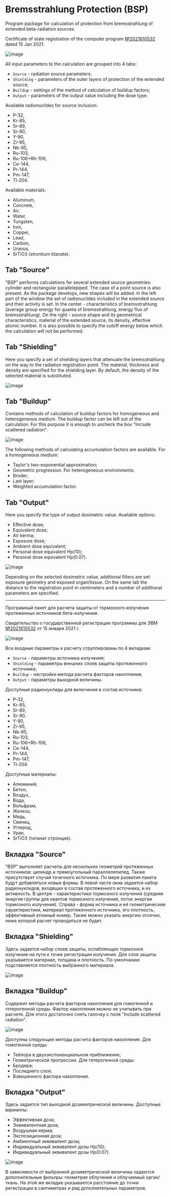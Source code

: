 # Bremsstrahlung Protection (BSP)

Program package for calculation of protection from bremsstrahlung of extended beta-radiation sources.

Certificate of state registration of the computer program [№2021610532](https://www.fips.ru/publication-web/publications/document?type=doc&tab=PrEVM&id=1C3B52C5-02FF-43D6-8298-BA362D1E6A74) dated 15 Jan 2021.

![image](https://github.com/VSZ2020/Bremsstrahlung_Protection/assets/62175152/ea82a2d1-ffc2-43d9-b5b0-6c568e4b8f87)

All input parameters to the calculation are grouped into 4 tabs:
- `Source` - radiation source parameters;
- `Shielding` - parameters of the outer layers of protection of the extended source;
- `Buildup` - settings of the method of calculation of buildup factors;
- `Output` - parameters of the output value including the dose type.

Available radionuclides for source inclusion:
- P-32,
- Kr-85,
- Sr-89,
- Sr-90,
- Y-90,
- Zr-95,
- Nb-95,
- Ru-103,
- Ru-106+Rh-106,
- Ce-144,
- Pr-144, 
- Pm-147,
- Tl-204.

Available materials:
- Aluminum,
- Concrete,
- Air,
- Water,
- Tungsten,
- Iron,
- Copper,
- Lead,
- Carbon,
- Uranus,
- SrTiO3 (strontium titanate).

## Tab "Source"
"BSP" performs calculations for several extended source geometries: cylinder and rectangular parallelepiped. The case of a point source is also present. As the package develops, new shapes will be added. In the left part of the window the set of radionuclides included in the extended source and their activity is set. In the center - characteristics of bremsstrahlung (average group energy for quanta of bremsstrahlung, energy flux of bremsstrahlung). On the right - source shape and its geometrical characteristics, material of the extended source, its density, effective atomic number. It is also possible to specify the cutoff energy below which the calculation will not be performed.


## Tab "Shielding"
Here you specify a set of shielding layers that attenuate the bremsstrahlung on the way to the radiation registration point. The material, thickness and density are specified for the shielding layer. By default, the density of the selected material is substituted.

![image](https://github.com/VSZ2020/Bremsstrahlung_Protection/assets/62175152/c37d5762-0839-4cd4-b13c-fdca16f81677)

## Tab "Buildup"
Contains methods of calculation of buildup factors for homogeneous and heterogeneous medium. The buildup factor can be left out of the calculation. For this purpose it is enough to uncheck the box "Include scattered radiation".

![image](https://github.com/VSZ2020/Bremsstrahlung_Protection/assets/62175152/b39178a2-a7d0-4f0b-85ba-f639fd6de4fa)

The following methods of calculating accumulation factors are available.
For a homogeneous medium:
- Taylor's two-exponential approximation;
- Geometric progression.
For heterogeneous environments:
- Broder;
- Last layer;
- Weighted accumulation factor.

## Tab "Output"
Here you specify the type of output dosimetric value. Available options:
- Effective dose;
- Equivalent dose;
- Air kerma;
- Exposure dose;
- Ambient dose equivalent;
- Personal dose equivalent Hp(10);
- Personal dose equivalent Hp(0.07).

![image](https://github.com/VSZ2020/Bremsstrahlung_Protection/assets/62175152/0ad1054b-0124-4f71-b811-a8b582ead28c)

Depending on the selected dosimetric value, additional filters are set: exposure geometry and exposed organ/tissue.
On the same tab the distance to the registration point in centimeters and a number of additional parameters are specified.

---

Програмный пакет для расчета защиты от тормозного излучения протяженных источников бета-излучения.

Свидетельство о государственной регистрации программы для ЭВМ [№2021610532](https://www.fips.ru/publication-web/publications/document?type=doc&tab=PrEVM&id=1C3B52C5-02FF-43D6-8298-BA362D1E6A74) от 15 января 2021 г.

![image](https://github.com/VSZ2020/Bremsstrahlung_Protection/assets/62175152/ea82a2d1-ffc2-43d9-b5b0-6c568e4b8f87)

Все входные параметры к расчету сгруппированы по 4 вкладкам:
- `Source` - параметры источника излучения;
- `Shielding` - параметры внешних слоев защиты протяженного источника;
- `Buildup` - настройки метода расчета факторов накопления;
- `Output` - параметры выходной величины.

Доступные радионуклиды для включения в состав источника: 
- P-32,
- Kr-85,
- Sr-89,
- Sr-90,
- Y-90,
- Zr-95,
- Nb-95,
- Ru-103,
- Ru-106+Rh-106,
- Ce-144,
- Pr-144, 
- Pm-147,
- Tl-204.

Доступные материалы:
- Алюминий,
- Бетон,
- Воздух,
- Вода,
- Вольфрам,
- Железо,
- Медь,
- Свинец,
- Углерод,
- Уран,
- SrTiO3 (титанат стронция).

## Вкладка "Source"
"BSP" выполняет расчеты для нескольких геометрий протяженных источников: цилиндр и прямоугольный параллелепипед. Также присутствует случай точечного источника. По мере развития пакета будут добавляться новые формы. В левой части окна задается набор радионуклидов, входящих в состав протяженного источника, и их активность. В центре - характеристики тормозного излучения (средняя энергия группы для квантов тормозного излучения, поток энергии тормозного излучения). Справа - форма источника и её геометрические характеристики, материал протяженного источника, его плотность, эффективный атомный номер. Также можно указать энергию отсечки, ниже которой расчет проводиться не будет.

## Вкладка "Shielding"
Здесь задается набор слоев защиты, ослабляющих тормозное излучение на пути к точке регистрации излучения. Для слоя защиты указывается материал, толщина и плотность. По-умолчанию подставляется плотность выбранного материала.
  
![image](https://github.com/VSZ2020/Bremsstrahlung_Protection/assets/62175152/c37d5762-0839-4cd4-b13c-fdca16f81677)

## Вкладка "Buildup"
Содержит методы расчета факторов накопления для гомогенной и гетерогенной среды. Фактор накопления можно не учитывать при расчете. Для этого достаточно снять галочку с поля "Include scattered radiation".

![image](https://github.com/VSZ2020/Bremsstrahlung_Protection/assets/62175152/b39178a2-a7d0-4f0b-85ba-f639fd6de4fa)

Доступны следующие методы расчета факторов накопления.
Для гомогенной среды:
- Тейлора в двухэкспоненциальном приближении;
- Геометрической прогрессии.
Для гетерогенной среды:
- Бродера;
- Последнего слоя;
- Взвешенного фактора накопления.

## Вкладка "Output"
Здесь задается тип выходной дозиметрической величины. Доступные варианты:
- Эффективная доза;
- Эквивалентная доза;
- Воздушная керма;
- Экспозиционная доза;
- Амбиентный эквивалент дозы;
- Индивидуальный эквивалент дозы Hp(10);
- Индивидуальный эквивалент дозы Hp(0.07).

![image](https://github.com/VSZ2020/Bremsstrahlung_Protection/assets/62175152/0ad1054b-0124-4f71-b811-a8b582ead28c)

В зависимости от выбранной дозиметрической величины задаются дополнительные фильтры: геометрия облучения и облучаемый орган/ткань.
На этой же вкладке указывается расстояние до точки регистрации в сантиметрах и ряд дополнительных параметров.
